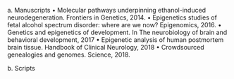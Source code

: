 
a. Manuscripts
    • Molecular pathways underpinning ethanol-induced neurodegeneration. Frontiers in Genetics, 2014.
    • Epigenetics studies of fetal alcohol spectrum disorder: where are we now? Epigenomics, 2016.
    • Genetics and epigenetics of development. In The neurobiology of brain and behavioral development, 2017
    • Epigenetic analysis of human postmortem brain tissue. Handbook of Clinical Neurology, 2018
    • Crowdsourced genealogies and genomes. Science, 2018.

b. Scripts
